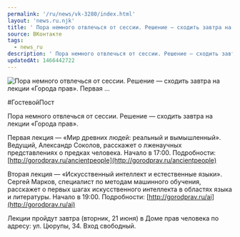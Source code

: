 ```yaml
---
permalink: '/ru/news/vk-3280/index.html'
layout: 'news.ru.njk'
title: ' Пора немного отвлечься от сессии. Решение — сходить завтра на лекции «Города прав».    Первая …'
source: ВКонтакте
tags:
  - news_ru
description: ' Пора немного отвлечься от сессии. Решение — сходить завтра на лекции «Города прав».    Первая …'
updatedAt: 1466442722
---
```

![ Пора немного отвлечься от сессии. Решение — сходить завтра на лекции «Города прав».    Первая …](https://sun9-57.userapi.com/impf/c631616/v631616484/33424/H7Grl60e9Qs.jpg?size=1280x533&quality=96&sign=16e0c3cb16493c8714d17c0ac6b692e7&c_uniq_tag=fznyvhltI2Nc4ObtjAt_0nJZd-8N4G3ACgbpCnkHEk8&type=album)

#ГостевойПост

Пора немного отвлечься от сессии. Решение — сходить завтра на лекции «Города прав».

Первая лекция — «Мир древних людей: реальный и вымышленный». Ведущий, Александр Соколов, расскажет о лженаучных представлениях о предках человека. Начало в 17:00. Подробности: [http://gorodprav.ru/ancientpeople](http://gorodprav.ru/ancientpeople)

Вторая лекция — «Искусственный интеллект и естественные языки». Сергей Марков, специалист по методам машинного обучения, расскажет о первых шагах искусственного интеллекта в областях языка и литературы. Начало в 19:00. Подробности: [http://gorodprav.ru/ai](http://gorodprav.ru/ai)

Лекции пройдут завтра (вторник, 21 июня) в Доме прав человека по адресу: ул. Цюрупы, 34. Вход свободный.
